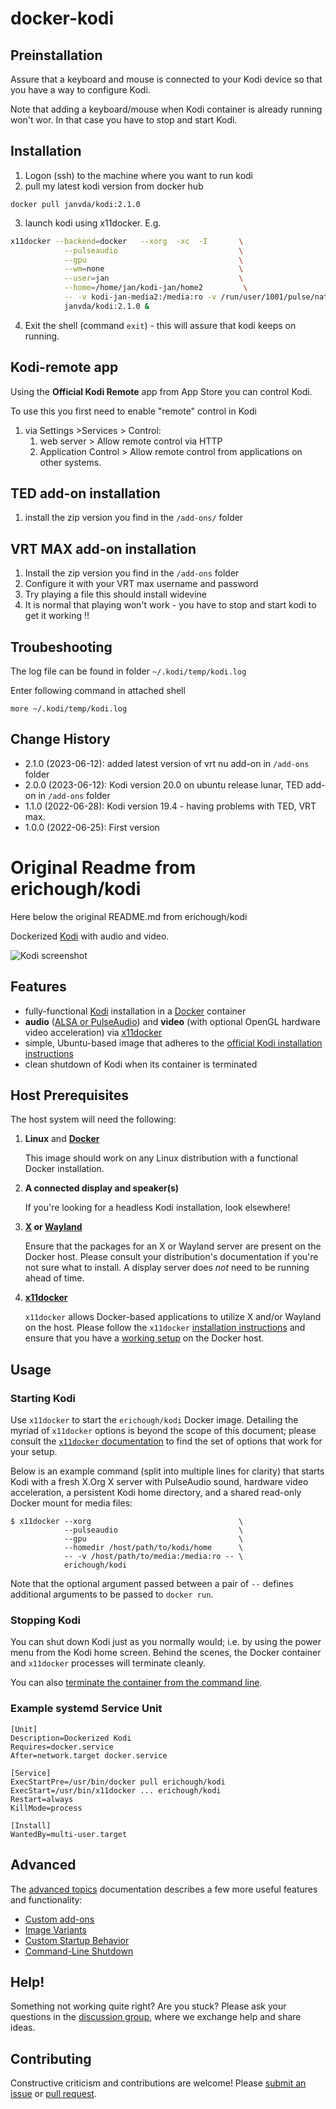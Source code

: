 # docker-kodi


## Preinstallation

Assure that a keyboard and mouse is connected to your Kodi device so that you have a way to configure Kodi.

Note that adding a keyboard/mouse when Kodi container is already running won't wor.  In that case you have to stop and start Kodi.
## Installation

1. Logon (ssh) to the machine where you want to run kodi
2. pull my latest kodi version from docker hub

```
docker pull janvda/kodi:2.1.0
```

3. launch kodi using x11docker.  E.g.

```bash
x11docker --backend=docker   --xorg  -xc  -I       \
            --pulseaudio                           \
            --gpu                                  \
            --wm=none                              \
            --user=jan                             \
            --home=/home/jan/kodi-jan/home2         \
            -- -v kodi-jan-media2:/media:ro -v /run/user/1001/pulse/native:/x11docker/pulseaudio.socket -p 8090:8080 --      \
            janvda/kodi:2.1.0 &
```

4.  Exit the shell (command `exit`) - this will assure that kodi keeps on running.

## Kodi-remote app

Using the **Official Kodi Remote** app from App Store you can control Kodi.

To use this you first need to enable "remote" control in Kodi 
1. via Settings >Services > Control: 
   1. web server > Allow remote control via HTTP
   2. Application Control > Allow remote control from applications on other systems.

## TED add-on installation

1. install the zip version you find in the `/add-ons/` folder
## VRT MAX add-on installation

1. Install the zip version you find in the `/add-ons` folder 
2. Configure it with your VRT max username and password
3. Try playing a file this should install widevine
4. It is normal that playing won't work - you have to stop and start kodi to get it working !!

## Troubeshooting

The log file can be found in folder `~/.kodi/temp/kodi.log`

Enter following command in attached shell

```
more ~/.kodi/temp/kodi.log
```

## Change History

* 2.1.0 (2023-06-12): added latest version of vrt nu add-on in `/add-ons` folder
* 2.0.0 (2023-06-12): Kodi version 20.0 on ubuntu release lunar, TED add-on in `/add-ons` folder
* 1.1.0 (2022-06-28): Kodi version 19.4 - having problems with TED, VRT max.
* 1.0.0 (2022-06-25): First version
# Original Readme from erichough/kodi

Here below the original README.md from erichough/kodi

Dockerized [Kodi](https://kodi.tv/) with audio and video.

![Kodi screenshot](https://kodi.tv/sites/default/files/page/field_image/about--devices.jpg "Kodi screenshot")

## Features

* fully-functional [Kodi](https://kodi.tv/) installation in a [Docker](https://www.docker.com/) container
* **audio** ([ALSA or PulseAudio](https://kodi.wiki/view/Linux_audio)) and **video** (with optional OpenGL hardware 
  video acceleration) via [x11docker](https://github.com/mviereck/x11docker/)
* simple, Ubuntu-based image that adheres to the [official Kodi installation instructions](https://kodi.wiki/view/HOW-TO:Install_Kodi_for_Linux#Installing_Kodi_on_Ubuntu-based_distributions)
* clean shutdown of Kodi when its container is terminated

## Host Prerequisites

The host system will need the following:

1. **Linux** and [**Docker**](https://www.docker.com)

   This image should work on any Linux distribution with a functional Docker installation.
   
1. **A connected display and speaker(s)**

   If you're looking for a headless Kodi installation, look elsewhere!

1. **[X](https://www.x.org/) or [Wayland](https://wayland.freedesktop.org/)**

   Ensure that the packages for an X or Wayland server are present on the Docker host. Please consult your distribution's 
   documentation if you're not sure what to install. A display server does *not* need to be running ahead of time.

1. **[x11docker](https://github.com/mviereck/x11docker/)**

   `x11docker` allows Docker-based applications to utilize X and/or Wayland on the host. Please follow the `x11docker` 
   [installation instructions](https://github.com/mviereck/x11docker#installation) and ensure that you have a 
   [working setup](https://github.com/mviereck/x11docker#examples) on the Docker host.
       
## Usage

### Starting Kodi

Use `x11docker` to start the `erichough/kodi` Docker image. Detailing the myriad of `x11docker` options is beyond the 
scope of this document; please consult the [`x11docker` documentation](https://github.com/mviereck/x11docker/) to find 
the set of options that work for your setup.

Below is an example command (split into multiple lines for clarity) that starts Kodi with a fresh X.Org X server with
PulseAudio sound, hardware video acceleration, a persistent Kodi home directory, and a shared read-only Docker mount for
media files:

    $ x11docker --xorg                                 \
                --pulseaudio                           \
                --gpu                                  \
                --homedir /host/path/to/kodi/home      \
                -- -v /host/path/to/media:/media:ro -- \
                erichough/kodi
           
Note that the optional argument passed between a pair of `--` defines additional arguments to be passed to `docker run`.

### Stopping Kodi

You can shut down Kodi just as you normally would; i.e. by using the power menu from the Kodi home screen. 
Behind the scenes, the Docker container and `x11docker` processes will terminate cleanly.

You can also [terminate the container from the command line](doc/advanced.md#command-line-shutdown).

### Example systemd Service Unit

    [Unit]
    Description=Dockerized Kodi
    Requires=docker.service
    After=network.target docker.service
    
    [Service]
    ExecStartPre=/usr/bin/docker pull erichough/kodi
    ExecStart=/usr/bin/x11docker ... erichough/kodi
    Restart=always
    KillMode=process
    
    [Install]
    WantedBy=multi-user.target

## Advanced

The [advanced topics](doc/advanced.md) documentation describes a few more useful features and functionality:

 * [Custom add-ons](doc/advanced.md#custom-add-ons)
 * [Image Variants](doc/advanced.md#image-variants)
 * [Custom Startup Behavior](doc/advanced.md#custom-startup-behavior)
 * [Command-Line Shutdown](doc/advanced.md#command-line-shutdown)

## Help!

Something not working quite right? Are you stuck? Please ask your questions in the
[discussion group](https://github.com/ehough/docker-kodi/discussions), where we exchange help and share ideas.

## Contributing

Constructive criticism and contributions are welcome! Please 
[submit an issue](https://github.com/ehough/docker-kodi/issues/new) or 
[pull request](https://github.com/ehough/docker-kodi/compare).

